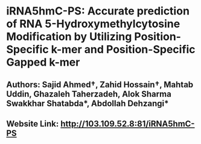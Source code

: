 # iRNA5hmC-PS: Accurate prediction of RNA 5-Hydroxymethylcytosine Modification by Utilizing Position-Specific k-mer and Position-Specific Gapped k-mer

## Authors: Sajid Ahmed†, Zahid Hossain†, Mahtab Uddin, Ghazaleh Taherzadeh, Alok Sharma Swakkhar Shatabda*, Abdollah Dehzangi*

## Website Link: http://103.109.52.8:81/iRNA5hmC-PS
